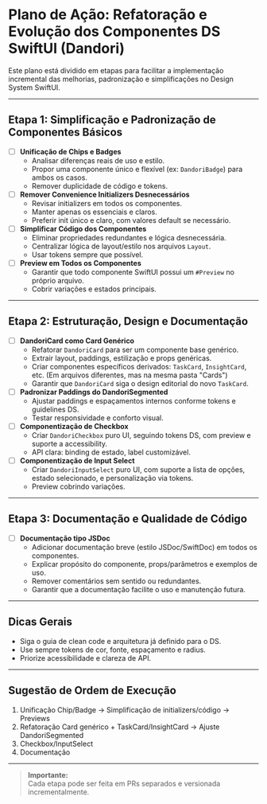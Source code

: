 # Plano de Ação: Refatoração e Evolução dos Componentes DS SwiftUI (Dandori)

Este plano está dividido em etapas para facilitar a implementação incremental das melhorias, padronização e simplificações no Design System SwiftUI.

---

## **Etapa 1: Simplificação e Padronização de Componentes Básicos**

- [ ] **Unificação de Chips e Badges**
  - Analisar diferenças reais de uso e estilo.
  - Propor uma componente único e flexível (ex: `DandoriBadge`) para ambos os casos.
  - Remover duplicidade de código e tokens.
- [ ] **Remover Convenience Initializers Desnecessários**
  - Revisar initializers em todos os componentes.
  - Manter apenas os essenciais e claros.
  - Preferir init único e claro, com valores default se necessário.
- [ ] **Simplificar Código dos Componentes**
  - Eliminar propriedades redundantes e lógica desnecessária.
  - Centralizar lógica de layout/estilo nos arquivos `Layout`.
  - Usar tokens sempre que possível.
- [ ] **Preview em Todos os Componentes**
  - Garantir que todo componente SwiftUI possui um `#Preview` no próprio arquivo.
  - Cobrir variações e estados principais.

---

## **Etapa 2: Estruturação, Design e Documentação**

- [ ] **DandoriCard como Card Genérico**
  - Refatorar `DandoriCard` para ser um componente base genérico.
  - Extrair layout, paddings, estilização e props genéricas.
  - Criar componentes específicos derivados: `TaskCard`, `InsightCard`, etc. (Em arquivos diferentes, mas na mesma pasta "Cards")
  - Garantir que `DandoriCard` siga o design editorial do novo `TaskCard`.
- [ ] **Padronizar Paddings do DandoriSegmented**
  - Ajustar paddings e espaçamentos internos conforme tokens e guidelines DS.
  - Testar responsividade e conforto visual.
- [ ] **Componentização de Checkbox**
  - Criar `DandoriCheckbox` puro UI, seguindo tokens DS, com preview e suporte a accessibility.
  - API clara: binding de estado, label customizável.
- [ ] **Componentização de Input Select**
  - Criar `DandoriInputSelect` puro UI, com suporte a lista de opções, estado selecionado, e personalização via tokens.
  - Preview cobrindo variações.

---

## **Etapa 3: Documentação e Qualidade de Código**

- [ ] **Documentação tipo JSDoc**
  - Adicionar documentação breve (estilo JSDoc/SwiftDoc) em todos os componentes.
  - Explicar propósito do componente, props/parâmetros e exemplos de uso.
  - Remover comentários sem sentido ou redundantes.
  - Garantir que a documentação facilite o uso e manutenção futura.

---

## **Dicas Gerais**
- Siga o guia de clean code e arquitetura já definido para o DS.
- Use sempre tokens de cor, fonte, espaçamento e radius.
- Priorize acessibilidade e clareza de API.

---

## **Sugestão de Ordem de Execução**

1. Unificação Chip/Badge → Simplificação de initializers/código → Previews
2. Refatoração Card genérico + TaskCard/InsightCard → Ajuste DandoriSegmented
3. Checkbox/InputSelect
4. Documentação

---

> **Importante:**  
> Cada etapa pode ser feita em PRs separados e versionada incrementalmente.